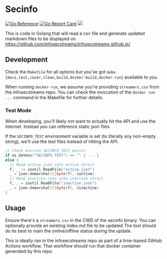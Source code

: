 # Secinfo

[![Go Reference](https://pkg.go.dev/badge/github.com/infosecstreams/secinfo.svg)](https://pkg.go.dev/github.com/infosecstreams/secinfo)
[![Go Report Card](https://goreportcard.com/badge/github.com/infosecstreams/secinfo)](https://goreportcard.com/report/github.com/infosecstreams/secinfo)
[![](https://img.shields.io/github/workflow/status/infosecstreams/secinfo/Tests?longCache=tru&label=Tests&logo=github%20actions&logoColor=fff)](https://github.com/infosecstreams/secinfo/actions?query=workflow%3ATests)

This is code in Golang that will read a csv file and generate updated markdown files to be displayed on https://github.com/infosecstreams/infosecstreams.github.io/

## Development

Check the `Makefile` for all options but you've got `make {docs,test,cover,clean,build,docker-build,docker-run}` available to you.

When running `docker-run`, we assume you're providing `streamers.csv` from the infosecstreams repo. You can check the invocation of the `docker run ...` command in the Makefile for further details.

### Test Mode

When developing, you'll likely not want to actually hit the API and use the internet. Instead you can reference static json files.

If the `SECINFO_TEST` environment variable is set (to literally any non-empty string), we'll use the test files instead of hitting the API.

```go
// Check environ SECINFO_TEST exists
if os.Getenv("SECINFO_TEST") == "" { ... }
else {
  // Read active.json into active struct
  f, _ := ioutil.ReadFile("active.json")
  _ = json.Unmarshal([]byte(f), &active)
  // Read inactive.json into inactive struct
  f, _ = ioutil.ReadFile("inactive.json")
  _ = json.Unmarshal([]byte(f), &inactive)
}
```

## Usage

Ensure there's a `streamers.csv` in the CWD of the secinfo binary.
You can optionally provide an existing index.md file to be updated
The tool should do its best to main the online/offline status during the update.

This is ideally ran in the infosecstreams repo as part of a time-based GitHub Actions workflow. That workflow should run that docker container generated by this repo.
